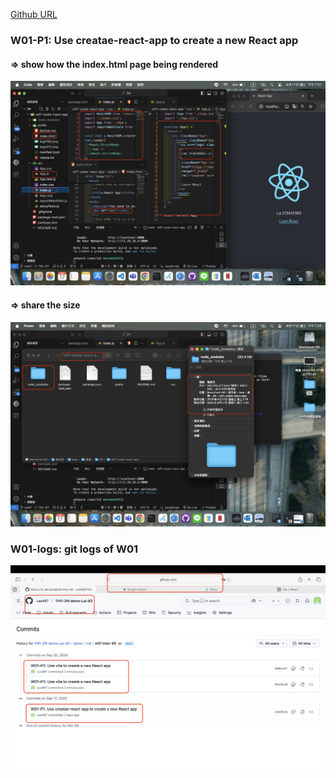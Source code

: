 [Github URL](https://github.com/Lee487/1141-2N-demo-Lai-83.git)

### W01-P1: Use creatae-react-app to create a new React app

#### => show how the index.html page being rendered

![](w01-p1-1.png)

#### => share the size 

![](w01-p1-2.png)





### W01-logs: git logs of W01

![](w01-logs.png)